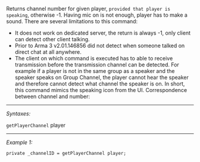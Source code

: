 Returns channel number for given player, `provided that player is speaking`, otherwise -1. Having mic on is not enough, player has to make a sound. There are several limitations to this command:
* It does not work on dedicated server, the return is always -1, only client can detect other client talking.
* Prior to Arma 3 v2.01.146856 did not detect when someone talked on direct chat at all anywhere. 
* The client on which command is executed has to able to receive transmission before the transmission channel can be detected. For example if a player is not in the same group as a speaker and the speaker speaks on Group Channel, the player cannot hear the speaker and therefore cannot detect what channel the speaker is on.
In short, this command mimics the speaking icon from the UI. Correspondence between channel and number:


---
*Syntaxes:*

`getPlayerChannel` player

---
*Example 1:*

```sqf
private _channelID = getPlayerChannel player;
```